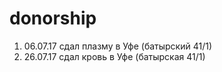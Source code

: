 # donorship
1) 06.07.17 сдал плазму в Уфе (батырский 41/1)
2) 26.07.17 сдал кровь в Уфе (батырская 41/1)
